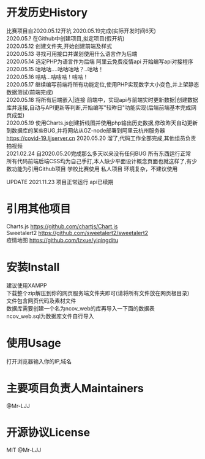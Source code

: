 
# 开发历史History
比赛项目自2020.05.12开坑 2020.05.19完成(实际开发时间6天)  
2020.05.?  在Github中创建项目,拟定项目(假开坑)  
2020.05.12 创建文件夹,开始创建前端及样式  
2020.05.13 寻找可用接口并谋划使用什么语言作为后端  
2020.05.14 选定PHP为语言作为后端 阿里云免费疫情api 开始编写api对接程序  
2020.05.15 咕咕咕....咕咕咕咕？..咕咕！  
2020.05.16 咕咕...咕咕咕！咕咕！  
2020.05.17 继续编写前端将所有功能定位,使用PHP实现数字大小变色,并上架静态数据测试(前端完成)  
2020.05.18 将所有后端嵌入|连接 前端中，实现api与前端实时更新数据|创建数据库并连接,自动与API更新等判断,开始编写"较昨日"功能实现(后端前端基本完成网页成型)   
2020.05.19 使用Charts.js创建折线图并使用php输出历史数据,修改昨天自动更新到数据库的某些BUG,并将网站从GZ-node部署到阿里云杭州服务器 https://covid-19.ljjserver.cn
2020.05.20 溜了,代码工作全部完成,其他组员负责拍视频  
2021.02.24 自2020.05.20完成那么多天以来没有任何BUG 所有东西运行正常   
所有代码前端后端CSS均为自己手打,本人缺少平面设计概念页面也就这样了,有少数功能为引用Github项目
学校比赛使用 私人项目  环境复杂，不建议使用 

UPDATE
2021.11.23 项目正常运行 api已续期
# 引用其他项目   
Charts.js https://github.com/chartjs/Chart.js    
Sweetalert2 https://github.com/sweetalert2/sweetalert2    
疫情地图 https://github.com/lzxue/yiqingditu    
# 安装Install  
建议使用XAMPP   
下载整个zip解压到你的网页服务端文件夹即可(请将所有文件放在网页根目录)   
文件包含网页代码及素材文件     
数据库需要创建一个名为ncov_web的库再导入一下面的数据表   
ncov_web.sql为数据库文件自行导入     
# 使用Usage
打开浏览器输入你的IP,域名
# 主要项目负责人Maintainers
@Mr-LJJ   
# 开源协议License
MIT @Mr-LJJ   

